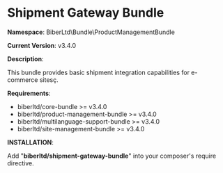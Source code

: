 Shipment Gateway Bundle
 ==============
 **Namespace**: BiberLtd\Bundle\ProductManagementBundle

 **Current Version**: v3.4.0

 **Description**:

 This bundle provides basic shipment integration capabilities for e-commerce sitesç.

 **Requirements**:
 - biberltd/core-bundle >= v3.4.0
 - biberltd/product-management-bundle >= v3.4.0
 - biberltd/multilanguage-support-bundle >= v3.4.0
 - biberltd/site-management-bundle >= v3.4.0

 **INSTALLATION**:

 Add "**biberltd/shipment-gateway-bundle**" into your composer's require directive.